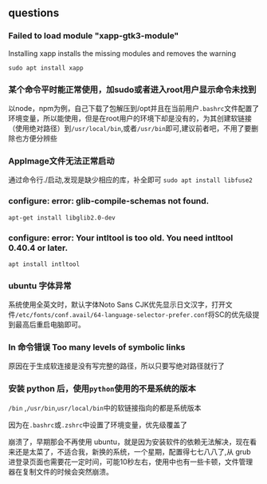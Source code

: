 ## questions

### Failed to load module "xapp-gtk3-module"

Installing xapp installs the missing modules and removes the warning

`sudo apt install xapp`

### 某个命令平时能正常使用，加sudo或者进入root用户显示命令未找到

以node，npm为例，自己下载了包解压到/opt并且在当前用户`.bashrc`文件配置了环境变量，所以能使用，但是在root用户的环境下却是没有的，为其创建软链接（使用绝对路径）到`/usr/local/bin`,或者`/usr/bin`即可,建议前者吧，不用了要删除也方便分辨些

### AppImage文件无法正常启动

通过命令行./启动,发现是缺少相应的库，补全即可
`sudo apt install libfuse2`

### configure: error: glib-compile-schemas not found.

`apt-get install libglib2.0-dev`

### configure: error: Your intltool is too old.  You need intltool 0.40.4 or later.

`apt install intltool`

### ubuntu 字体异常

系统使用全英文时，默认字体Noto Sans CJK优先显示日文汉字，打开文件`/etc/fonts/conf.avail/64-language-selector-prefer.conf`将SC的优先级提到最高后重启电脑即可。

### ln 命令错误 Too many levels of symbolic links

原因在于生成软连接是没有写完整的路径，所以只要写绝对路径就行了

### 安装 python 后，使用`python`使用的不是系统的版本

`/bin` ,`/usr/bin`,`usr/local/bin`中的软链接指向的都是系统版本

因为在`.bashrc`或`.zshrc`中设置了环境变量，优先级覆盖了

崩溃了，早期那会不再使用 ubuntu，就是因为安装软件的依赖无法解决，现在看来还是太菜了，不适合我，新换的系统，一个星期，配置得七七八八了,从 grub 进登录页面也需要花一定时间，可能10秒左右，使用中也有一些卡顿，文件管理器在复制文件的时候会突然崩溃。
